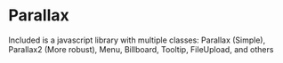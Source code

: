 # Parallax
Included is a javascript library with multiple classes: Parallax (Simple), Parallax2 (More robust), Menu, Billboard, Tooltip, FileUpload, and others
